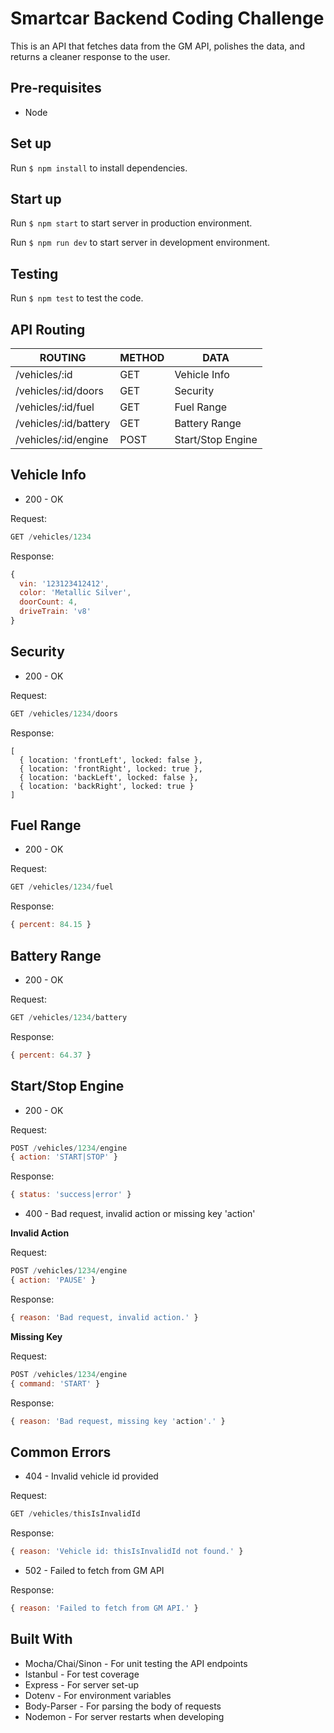 # Smartcar Backend Coding Challenge

This is an API that fetches data from the GM API, polishes the data, and returns a cleaner response to the user.

## Pre-requisites

- Node

## Set up

Run `$ npm install` to install dependencies.

## Start up

Run `$ npm start` to start server in production environment.

Run `$ npm run dev` to start server in development environment.

## Testing

Run `$ npm test` to test the code.

## API Routing

| ROUTING               | METHOD | DATA              |
| --------------------- | ------ | ----------------- |
| /vehicles/:id         | GET    | Vehicle Info      |
| /vehicles/:id/doors   | GET    | Security          |
| /vehicles/:id/fuel    | GET    | Fuel Range        |
| /vehicles/:id/battery | GET    | Battery Range     |
| /vehicles/:id/engine  | POST   | Start/Stop Engine |

## Vehicle Info

- 200 - OK

Request:
``` js
GET /vehicles/1234
```

Response: 
``` js
{ 
  vin: '123123412412', 
  color: 'Metallic Silver', 
  doorCount: 4, 
  driveTrain: 'v8' 
}
```

## Security

- 200 - OK

Request: 
``` js
GET /vehicles/1234/doors
```

Response: 
```
[
  { location: 'frontLeft', locked: false }, 
  { location: 'frontRight', locked: true }, 
  { location: 'backLeft', locked: false }, 
  { location: 'backRight', locked: true }
]
```

## Fuel Range

- 200 - OK

Request: 
``` js
GET /vehicles/1234/fuel
```

Response: 
``` js
{ percent: 84.15 }
```

## Battery Range

- 200 - OK

Request: 
``` js
GET /vehicles/1234/battery
```

Response: 
``` js
{ percent: 64.37 }
```

## Start/Stop Engine

- 200 - OK

Request: 
``` js
POST /vehicles/1234/engine
{ action: 'START|STOP' }
```

Response: 
``` js
{ status: 'success|error' }
```

- 400 - Bad request, invalid action or missing key 'action'

**Invalid Action**

Request: 
``` js
POST /vehicles/1234/engine
{ action: 'PAUSE' }
```

Response: 
``` js
{ reason: 'Bad request, invalid action.' }
```

**Missing Key**

Request: 
``` js
POST /vehicles/1234/engine
{ command: 'START' }
```

Response: 
``` js
{ reason: 'Bad request, missing key 'action'.' }
```

## Common Errors

- 404 - Invalid vehicle id provided

Request: 
``` js
GET /vehicles/thisIsInvalidId
```

Response: 
``` js
{ reason: 'Vehicle id: thisIsInvalidId not found.' }
```

- 502 - Failed to fetch from GM API

Response: 
``` js
{ reason: 'Failed to fetch from GM API.' }
```

## Built With

- Mocha/Chai/Sinon - For unit testing the API endpoints
- Istanbul - For test coverage
- Express - For server set-up
- Dotenv - For environment variables
- Body-Parser - For parsing the body of requests
- Nodemon - For server restarts when developing
